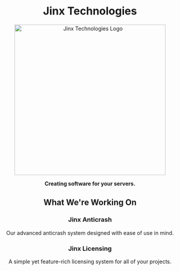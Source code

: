 <h1 align="center">Jinx Technologies</h1>
<p align="center">
  <img width="400px" src="https://media.discordapp.net/attachments/1160596998307717231/1160597050270949426/JINXwhite.png?ex=653e77bb&is=652c02bb&hm=3e3687d468ade16540cf39bf0e88cccf2f5d249557b6e5f8850ebad9939897d6&=&width=671&height=671" alt="Jinx Technologies Logo">
</p>
<p align="center">
  <strong>Creating software for your servers.</strong>
</p>

<h2 align="center">What We're Working On</h2>

<h3 align="center">Jinx Anticrash</h3>
<p align="center">
  Our advanced anticrash system designed with ease of use in mind.
</p>

<h3 align="center">Jinx Licensing</h3>
<p align="center">
  A simple yet feature-rich licensing system for all of your projects.
</p>
